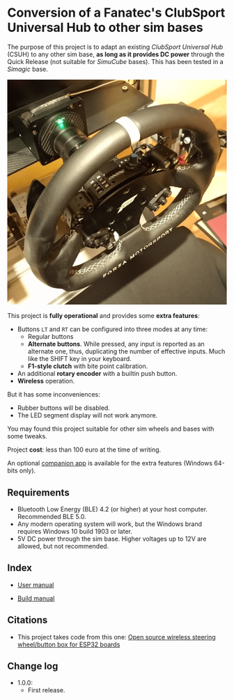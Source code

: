 # Conversion of a Fanatec's ClubSport Universal Hub to other sim bases

The purpose of this project is to adapt an existing *ClubSport Universal Hub* (CSUH) to any other sim base, **as long as it provides DC power** through the Quick Release (not suitable for *SimuCube* bases). This has been tested in a *Simagic* base.

![finished work](./BuildManual/Pictures/job_done.png)

This project is **fully operational** and provides some **extra features**:

- Buttons `LT` and `RT` can be configured into three modes at any time:
  - Regular buttons
  - **Alternate buttons**. While pressed, any input is reported as an alternate one, thus, duplicating the number of effective inputs. Much like the SHIFT key in your keyboard.
  - **F1-style clutch** with bite point calibration.
- An additional **rotary encoder** with a builtin push button.
- **Wireless** operation.

But it has some inconveniences:

- Rubber buttons will be disabled.
- The LED segment display will not work anymore.

You may found this project suitable for other sim wheels and bases with some tweaks.

Project **cost**: less than 100 euro at the time of writing.

An optional [companion app](https://github.com/afpineda/SimWheelESP32Config) is available for the extra features (Windows 64-bits only).

## Requirements

- Bluetooth Low Energy (BLE) 4.2 (or higher) at your host computer. Recommended BLE 5.0.
- Any modern operating system will work, but the Windows brand requires Windows 10 build 1903 or later.
- 5V DC power through the sim base. Higher voltages up to 12V are allowed, but not recommended.

## Index

- [User manual](./UserManual/UserManual.md)

- [Build manual](./BuildManual/BuildManual.md)

## Citations

- This project takes code from this one: [Open source wireless steering wheel/button box for ESP32 boards](https://github.com/afpineda/OpenSourceSimWheelESP32)

## Change log

- 1.0.0:
  - First release.
